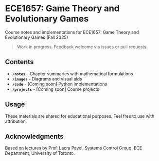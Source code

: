 # ECE1657: Game Theory and Evolutionary Games 

Course notes and implementations for ECE1657: Game Theory and Evolutionary Games (Fall 2025)

> Work in progress. Feedback welcome via issues or pull requests.

## Contents

- **`/notes`** - Chapter summaries with mathematical formulations
- **`/images`** - Diagrams and visual aids
- **`/code`** - [Coming soon] Python implementations
- **`/projects`** - [Coming soon] Course projects

## Usage

These materials are shared for educational purposes. Feel free to use with attribution.

## Acknowledgments

Based on lectures by Prof. Lacra Pavel, Systems Control Group, ECE Department, University of Toronto.


